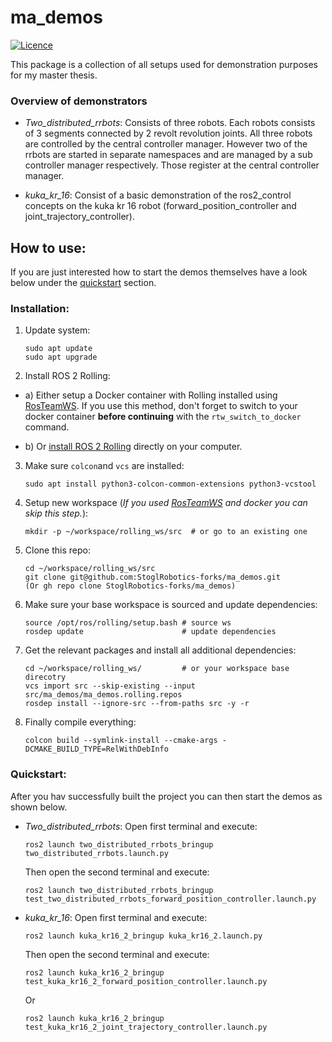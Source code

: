 # ma_demos

[![Licence](https://img.shields.io/badge/License-Apache%202.0-blue.svg)](https://opensource.org/licenses/Apache-2.0)

This package is a collection of all setups used for demonstration purposes for my master thesis.

### Overview of demonstrators

* *Two_distributed_rrbots*: Consists of three robots. Each robots consists of 3 segments connected by 2 revolt revolution joints. All three robots are controlled by the central controller manager. However two of the rrbots are started in separate namespaces and are managed by a sub controller manager respectively. Those register at the central controller manager.

* *kuka_kr_16*: Consist of a basic demonstration of the ros2_control concepts on the kuka kr 16 robot (forward_position_controller and joint_trajectory_controller).

## How to use:
If you are just interested how to start the demos themselves have a look below under the [quickstart](https://github.com/StoglRobotics-forks/ma_demos#quickstart) section.
### Installation:
1. Update system:
    ```
    sudo apt update
    sudo apt upgrade
    ```
2. Install ROS 2 Rolling:
  * a) Either setup a Docker container with Rolling installed using [RosTeamWS](https://rtw.stoglrobotics.de/master/use-cases/operating_system/create_setup_workspace.html#docker-workspace).
 If you use this method, don't forget to switch to your docker container **before continuing** with the `rtw_switch_to_docker` command.
    
  * b) Or [install ROS 2 Rolling](https://docs.ros.org/en/rolling/Installation.html) directly on your computer.
3. Make sure `colcon`and `vcs` are installed:
    ```
    sudo apt install python3-colcon-common-extensions python3-vcstool
    ```
4. Setup new workspace (_If you used [RosTeamWS](https://rtw.stoglrobotics.de/master/use-cases/operating_system/create_setup_workspace.html) and docker you can skip this step._):
    ```
    mkdir -p ~/workspace/rolling_ws/src  # or go to an existing one
    ```
5. Clone this repo:
    ```
    cd ~/workspace/rolling_ws/src
    git clone git@github.com:StoglRobotics-forks/ma_demos.git 
    (Or gh repo clone StoglRobotics-forks/ma_demos)
    ```
6. Make sure your base workspace is sourced and update dependencies:
   ```
   source /opt/ros/rolling/setup.bash # source ws
   rosdep update                      # update dependencies
   ```
7. Get the relevant packages and install all additional dependencies:
   ```
   cd ~/workspace/rolling_ws/         # or your workspace base direcotry
   vcs import src --skip-existing --input src/ma_demos/ma_demos.rolling.repos 
   rosdep install --ignore-src --from-paths src -y -r
   ```
8. Finally compile everything:
   ```
   colcon build --symlink-install --cmake-args -DCMAKE_BUILD_TYPE=RelWithDebInfo
   ```

### Quickstart:
After you hav successfully built the project you can then start the demos as shown below.

* *Two_distributed_rrbots*:
    Open first terminal and execute:
    ```
    ros2 launch two_distributed_rrbots_bringup two_distributed_rrbots.launch.py 
    ```
    Then open the second terminal and execute:
    ```
    ros2 launch two_distributed_rrbots_bringup test_two_distributed_rrbots_forward_position_controller.launch.py
    ```
    
* *kuka_kr_16*:
    Open first terminal and execute:
    ```
    ros2 launch kuka_kr16_2_bringup kuka_kr16_2.launch.py 
    ```
    Then open the second terminal and execute:
    ```
    ros2 launch kuka_kr16_2_bringup test_kuka_kr16_2_forward_position_controller.launch.py
    ```
    Or
    ```
    ros2 launch kuka_kr16_2_bringup test_kuka_kr16_2_joint_trajectory_controller.launch.py
    ```
